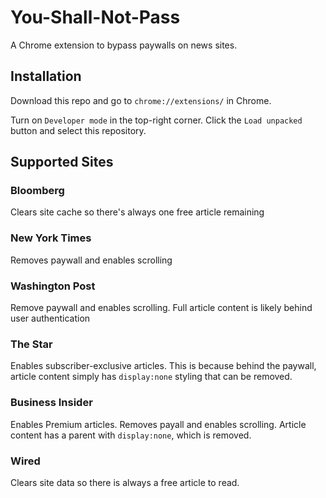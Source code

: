 # You-Shall-Not-Pass
A Chrome extension to bypass paywalls on news sites.

## Installation
Download this repo and go to `chrome://extensions/` in Chrome.

Turn on `Developer mode` in the top-right corner. Click the `Load unpacked` button and select this repository.

## Supported Sites
### Bloomberg
Clears site cache so there's always one free article remaining

### New York Times
Removes paywall and enables scrolling

### Washington Post
Remove paywall and enables scrolling. Full article content is likely behind user authentication

### The Star
Enables subscriber-exclusive articles. This is because behind the paywall, article content simply has `display:none` styling that can be removed.

### Business Insider
Enables Premium articles.
Removes payall and enables scrolling. Article content has a parent with `display:none`, which is removed.

### Wired
Clears site data so there is always a free article to read.

